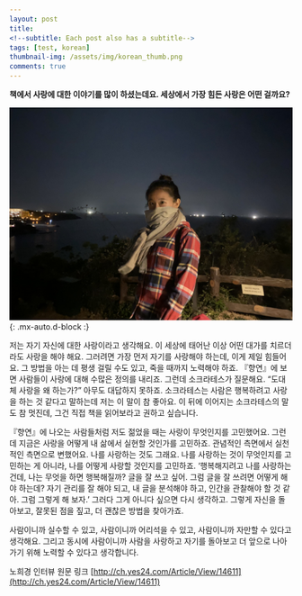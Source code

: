 ```yaml
---
layout: post
title: 
<!--subtitle: Each post also has a subtitle-->
tags: [test, korean]
thumbnail-img: /assets/img/korean_thumb.png
comments: true
---
```


**책에서 사랑에 대한 이야기를 많이 하셨는데요. 세상에서 가장 힘든 사랑은 어떤 걸까요?**

![jeju](/assets/img/jeju.jpg){: .mx-auto.d-block :}

저는 자기 자신에 대한 사랑이라고 생각해요. 이 세상에 태어난 이상 어떤 대가를 치르더라도 사랑을 해야 해요. 그러려면 가장 먼저 자기를 사랑해야 하는데, 이게 제일 힘들어요. 그 방법을 아는 데 평생 걸릴 수도 있고, 죽을 때까지 노력해야 하죠. 『향연』에 보면 사람들이 사랑에 대해 수많은 정의를 내리죠. 그런데 소크라테스가 질문해요. “도대체 사랑을 왜 하는가?” 아무도 대답하지 못하죠. 소크라테스는 사람은 행복하려고 사랑을 하는 것 같다고 말하는데 저는 이 말이 참 좋아요. 이 뒤에 이어지는 소크라테스의 말도 참 멋진데, 그건 직접 책을 읽어보라고 권하고 싶습니다. 

『향연』에 나오는 사람들처럼 저도 젊었을 때는 사랑이 무엇인지를 고민했어요. 그런데 지금은 사랑을 어떻게 내 삶에서 실현할 것인가를 고민하죠. 관념적인 측면에서 실천적인 측면으로 변했어요. 나를 사랑하는 것도 그래요. 나를 사랑하는 것이 무엇인지를 고민하는 게 아니라, 나를 어떻게 사랑할 것인지를 고민하죠. ‘행복해지려고 나를 사랑하는 건데, 나는 무엇을 하면 행복해질까? 글을 잘 쓰고 싶어. 그럼 글을 잘 쓰려면 어떻게 해야 하는데? 자기 관리를 잘 해야 되고, 내 글을 분석해야 하고, 인간을 관찰해야 할 것 같아. 그럼 그렇게 해 보자.’ 그러다 그게 아니다 싶으면 다시 생각하고. 그렇게 자신을 돌아보고, 잘못된 점을 짚고, 더 괜찮은 방법을 찾아가죠.

사람이니까 실수할 수 있고, 사람이니까 어리석을 수 있고, 사람이니까 자만할 수 있다고 생각해요. 그리고 동시에 사람이니까 사람을 사랑하고 자기를 돌아보고 더 앞으로 나아가기 위해 노력할 수 있다고 생각합니다.

노희경 인터뷰 원문 링크 [http://ch.yes24.com/Article/View/14611](http://ch.yes24.com/Article/View/14611)

